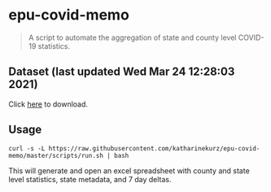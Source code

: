 # epu-covid-memo

> A script to automate the aggregation of state and county level COVID-19 statistics.

<!-- tmpl start -->

## Dataset (last updated Wed Mar 24 12:28:03 2021)

Click [here](https://covid-artifacts.s3.amazonaws.com/records/2021-3-24-12282-covid_artifact.xls) to download.

<!-- tmpl end -->

## Usage

```
curl -s -L https://raw.githubusercontent.com/katharinekurz/epu-covid-memo/master/scripts/run.sh | bash
```

This will generate and open an excel spreadsheet with county and state level statistics, state metadata, and 7 day deltas.
